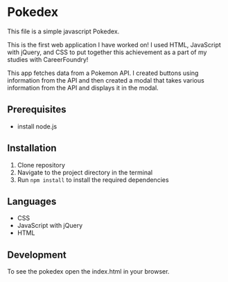 
# Pokedex
This file is a simple javascript Pokedex.

This is the first web application I have worked on! I used HTML, JavaScript with jQuery, and CSS to put together this achievement as a part of my studies with CareerFoundry!

This app fetches data from a Pokemon API. I created buttons using information from the API and then created a modal that takes various information from the API and displays it in the modal.

## Prerequisites
- install node.js

## Installation
1. Clone repository
2. Navigate to the project directory in the terminal
3. Run `npm install` to install the required dependencies

## Languages
- CSS
- JavaScript with jQuery
- HTML

## Development

To see the pokedex open the index.html in your browser.

